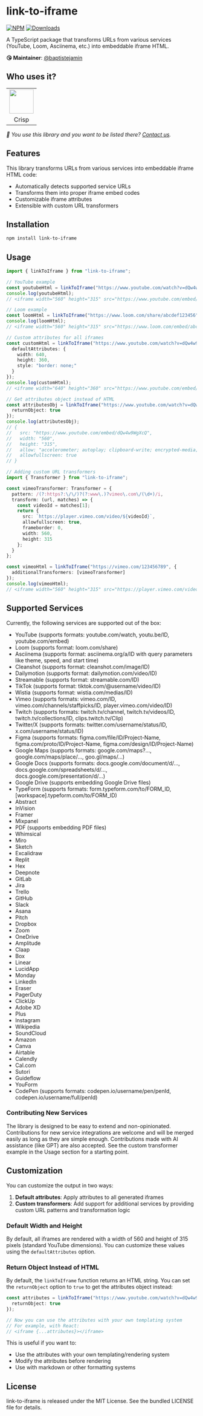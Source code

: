 # link-to-iframe

[![NPM](https://img.shields.io/npm/v/link-to-iframe.svg)](https://www.npmjs.com/package/link-to-iframe) [![Downloads](https://img.shields.io/npm/dt/link-to-iframe.svg)](https://www.npmjs.com/package/link-to-iframe)

A TypeScript package that transforms URLs from various services (YouTube, Loom, Asciinema, etc.) into embeddable iframe HTML.

**😘 Maintainer**: [@baptistejamin](https://github.com/baptistejamin)

## Who uses it?

<table>
<tr>
<td align="center"><a href="https://crisp.chat/"><img src="https://crisp.chat/favicons/favicon-256x256.png" height="64" /></a></td>
</tr>
<tr>
<td align="center">Crisp</td>
</tr>
</table>

_👋 You use this library and you want to be listed there? [Contact us](https://crisp.chat/)._

## Features

This library transforms URLs from various services into embeddable iframe HTML code:
- Automatically detects supported service URLs
- Transforms them into proper iframe embed codes
- Customizable iframe attributes
- Extensible with custom URL transformers

## Installation

```bash
npm install link-to-iframe
```

## Usage

```typescript
import { linkToIframe } from "link-to-iframe";

// YouTube example
const youtubeHtml = linkToIframe("https://www.youtube.com/watch?v=dQw4w9WgXcQ");
console.log(youtubeHtml);
// <iframe width="560" height="315" src="https://www.youtube.com/embed/dQw4w9WgXcQ" allow="accelerometer; autoplay; clipboard-write; encrypted-media; gyroscope; picture-in-picture" allowfullscreen></iframe>

// Loom example
const loomHtml = linkToIframe("https://www.loom.com/share/abcdef123456");
console.log(loomHtml);
// <iframe width="560" height="315" src="https://www.loom.com/embed/abcdef123456" frameborder="0" allowfullscreen></iframe>

// Custom attributes for all iframes
const customHtml = linkToIframe("https://www.youtube.com/watch?v=dQw4w9WgXcQ", {
  defaultAttributes: {
    width: 640,
    height: 360,
    style: "border: none;"
  }
});
console.log(customHtml);
// <iframe width="640" height="360" src="https://www.youtube.com/embed/dQw4w9WgXcQ" allow="accelerometer; autoplay; clipboard-write; encrypted-media; gyroscope; picture-in-picture" allowfullscreen style="border: none;"></iframe>

// Get attributes object instead of HTML
const attributesObj = linkToIframe("https://www.youtube.com/watch?v=dQw4w9WgXcQ", {
  returnObject: true
});
console.log(attributesObj);
// {
//   src: "https://www.youtube.com/embed/dQw4w9WgXcQ",
//   width: "560",
//   height: "315",
//   allow: "accelerometer; autoplay; clipboard-write; encrypted-media; gyroscope; picture-in-picture",
//   allowfullscreen: true
// }

// Adding custom URL transformers
import { Transformer } from "link-to-iframe";

const vimeoTransformer: Transformer = {
  pattern: /(?:https?:\/\/)?(?:www\.)?vimeo\.com\/(\d+)/i,
  transform: (url, matches) => {
    const videoId = matches[1];
    return {
      src: `https://player.vimeo.com/video/${videoId}`,
      allowfullscreen: true,
      frameborder: 0,
      width: 560,
      height: 315
    };
  }
};

const vimeoHtml = linkToIframe("https://vimeo.com/123456789", {
  additionalTransformers: [vimeoTransformer]
});
console.log(vimeoHtml);
// <iframe width="560" height="315" src="https://player.vimeo.com/video/123456789" allowfullscreen frameborder="0"></iframe>
```

## Supported Services

Currently, the following services are supported out of the box:

- YouTube (supports formats: youtube.com/watch, youtu.be/ID, youtube.com/embed)
- Loom (supports format: loom.com/share)
- Asciinema (supports format: asciinema.org/a/ID with query parameters like theme, speed, and start time)
- Cleanshot (supports format: cleanshot.com/image/ID)
- Dailymotion (supports format: dailymotion.com/video/ID)
- Streamable (supports format: streamable.com/ID)
- TikTok (supports format: tiktok.com/@username/video/ID)
- Wistia (supports format: wistia.com/medias/ID)
- Vimeo (supports formats: vimeo.com/ID, vimeo.com/channels/staffpicks/ID, player.vimeo.com/video/ID)
- Twitch (supports formats: twitch.tv/channel, twitch.tv/videos/ID, twitch.tv/collections/ID, clips.twitch.tv/Clip)
- Twitter/X (supports formats: twitter.com/username/status/ID, x.com/username/status/ID)
- Figma (supports formats: figma.com/file/ID/Project-Name, figma.com/proto/ID/Project-Name, figma.com/design/ID/Project-Name)
- Google Maps (supports formats: google.com/maps?..., google.com/maps/place/..., goo.gl/maps/...)
- Google Docs (supports formats: docs.google.com/document/d/..., docs.google.com/spreadsheets/d/..., docs.google.com/presentation/d/...)
- Google Drive (supports embedding Google Drive files)
- TypeForm (supports formats: form.typeform.com/to/FORM_ID, [workspace].typeform.com/to/FORM_ID)
- Abstract
- InVision
- Framer
- Mixpanel
- PDF (supports embedding PDF files)
- Whimsical
- Miro
- Sketch
- Excalidraw
- Replit
- Hex
- Deepnote
- GitLab
- Jira
- Trello
- GitHub
- Slack
- Asana
- Pitch
- Dropbox
- Zoom
- OneDrive
- Amplitude
- Claap
- Box
- Linear
- LucidApp
- Monday
- LinkedIn
- Eraser
- PagerDuty
- ClickUp
- Adobe XD
- Plus
- Instagram
- Wikipedia
- SoundCloud
- Amazon
- Canva
- Airtable
- Calendly
- Cal.com
- Sutori
- Guideflow
- YouForm
- CodePen (supports formats: codepen.io/username/pen/penId, codepen.io/username/full/penId)

### Contributing New Services

The library is designed to be easy to extend and non-opinionated. Contributions for new service integrations are welcome and will be merged easily as long as they are simple enough. Contributions made with AI assistance (like GPT) are also accepted. See the custom transformer example in the Usage section for a starting point.

## Customization

You can customize the output in two ways:

1. **Default attributes**: Apply attributes to all generated iframes
2. **Custom transformers**: Add support for additional services by providing custom URL patterns and transformation logic

### Default Width and Height

By default, all iframes are rendered with a width of 560 and height of 315 pixels (standard YouTube dimensions). You can customize these values using the `defaultAttributes` option.

### Return Object Instead of HTML

By default, the `linkToIframe` function returns an HTML string. You can set the `returnObject` option to `true` to get the attributes object instead:

```typescript
const attributes = linkToIframe("https://www.youtube.com/watch?v=dQw4w9WgXcQ", {
  returnObject: true
});

// Now you can use the attributes with your own templating system
// For example, with React:
// <iframe {...attributes}></iframe>
```

This is useful if you want to:
- Use the attributes with your own templating/rendering system
- Modify the attributes before rendering
- Use with markdown or other formatting systems

## License

link-to-iframe is released under the MIT License. See the bundled LICENSE file for details. 